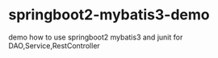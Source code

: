 # springboot2-mybatis3-demo
demo how to use springboot2 mybatis3 and junit for DAO,Service,RestController
